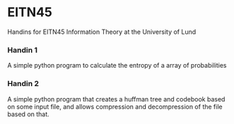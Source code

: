 # EITN45
Handins for EITN45 Information Theory at the University of Lund

### Handin 1
A simple python program to calculate the entropy of a array of probabilities

### Handin 2
A simple python program that creates a huffman tree and codebook based on some input file, and allows compression and decompression of the file based on that.

